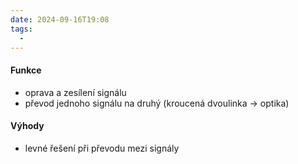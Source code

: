 ```yaml
---
date: 2024-09-16T19:08
tags:
  - 
---
```

#### Funkce
- oprava a zesílení signálu
- převod jednoho signálu na druhý (kroucená dvoulinka -> optika)
#### Výhody
- levné řešení při převodu mezi signály